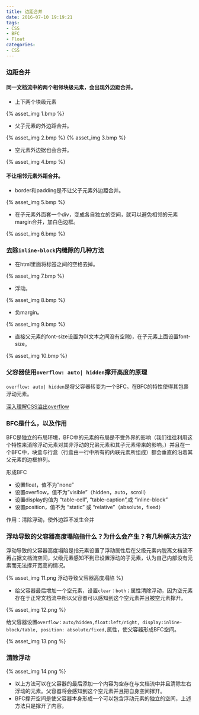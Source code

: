 ```yaml
---
title: 边距合并
date: 2016-07-10 19:19:21
tags:
- CSS
- BFC
- Float
categories:
- CSS
---
```


### 边距合并

#### 同一文档流中的两个相邻块级元素，会出现外边距合并。

* 上下两个块级元素

{% asset_img 1.bmp %}

<!-- more -->
* 父子元素的外边距合并。

{% asset_img 2.bmp %}
{% asset_img 3.bmp %}

* 空元素外边据也会合并。

{% asset_img 4.bmp %}

#### 不让相邻元素外距合并。
* border和padding是不让父子元素外边距合并。

{% asset_img 5.bmp %}

* 在子元素外面套一个div，变成各自独立的空间，就可以避免相邻的元素margin合并，加白色边框。

{% asset_img 6.bmp %}

### 去除`inline-block`内缝隙的几种方法

* 在html里面将标签之间的空格去掉。

{% asset_img 7.bmp %}

* 浮动。

{% asset_img 8.bmp %}

* 负margin。

{% asset_img 9.bmp %}

* 直接父元素的font-size设置为0(文本之间没有空隙)，在子元素上面设置font-size。

{% asset_img 10.bmp %}

### 父容器使用`overflow: auto| hidden`撑开高度的原理

`overflow: auto| hidden`是将父容器转变为一个BFC。在BFC的特性使得其包裹浮动元素。

[深入理解CSS溢出overflow](http://www.cnblogs.com/xiaohuochai/p/5289653.html)

### BFC是什么，以及作用

BFC是独立的布局环境，BFC中的元素的布局是不受外界的影响（我们往往利用这个特性来消除浮动元素对其非浮动的兄弟元素和其子元素带来的影响。）并且在一个BFC中，块盒与行盒（行盒由一行中所有的内联元素所组成）都会垂直的沿着其父元素的边框排列。

形成BFC

* 设置float，值不为”none”
* 设置overflow，值不为”visible”（hidden，auto，scroll）
* 设置display的值为 “table-cell”, “table-caption”,或 “inline-block”
* 设置position，值不为 “static” 或 “relative”（absolute，fixed）

作用：清除浮动，使外边距不发生合并

### 浮动导致的父容器高度塌陷指什么？为什么会产生？有几种解决方法?

浮动导致的父容器高度塌陷是指元素设置了浮动属性后在父级元素内脱离文档流不再占据文档流空间，父级元素感知不到已设置浮动的子元素，认为自己内部没有元素而无法撑开宽高的情况。

{% asset_img 11.png 浮动导致父容器高度塌陷 %}

* 给父容器最后增加一个空元素，设置`clear：both；`属性清除浮动，因为空元素存在于正常文档流中所以父容器可以感知到这个空元素并且被空元素撑开。

{% asset_img 12.png %}

给父容器设置`overflow：auto/hidden,float:left/right, display:inline-block/table, position: absolute/fixed,`属性，使父容器形成BFC空间。

{% asset_img 13.png %}


### 清除浮动

{% asset_img 14.png %}

* 以上方法可以在父容器的最后添加一个内容为空存在与文档流中并且清除左右浮动的元素。父容器将会感知到这个空元素并且把自身空间撑开。
* BFC撑开空间是使父容器本身形成一个可以包含浮动元素的独立的空间，上述方法只是撑开了内容。
